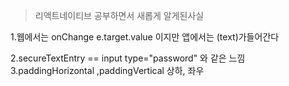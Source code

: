 > 리액트네이티브 공부하면서 새롭게 알게된사실

1.웹에서는 onChange e.target.value 이지만
앱에서는 (text)가들어간다

2.secureTextEntry == input type="password" 와 같은 느낌
3.paddingHorizontal ,paddingVertical 상하, 좌우
